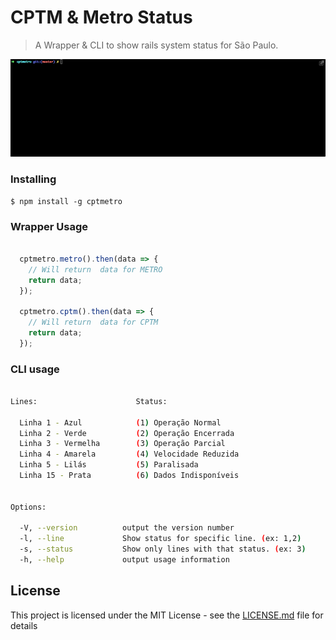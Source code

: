# CPTM & Metro Status

> A Wrapper & CLI to show rails system status for São Paulo.

![Example CLI running](cptmetro-site/src/assets/images/demo.gif)

### Installing

```
$ npm install -g cptmetro
```

### Wrapper Usage

```js

  cptmetro.metro().then(data => {
    // Will return  data for METRO
    return data;
  });

  cptmetro.cptm().then(data => {
    // Will return  data for CPTM
    return data;
  });

```

### CLI usage
```sh

Lines:                      Status:

  Linha 1 - Azul            (1) Operação Normal
  Linha 2 - Verde           (2) Operação Encerrada
  Linha 3 - Vermelha        (3) Operação Parcial
  Linha 4 - Amarela         (4) Velocidade Reduzida
  Linha 5 - Lilás           (5) Paralisada
  Linha 15 - Prata          (6) Dados Indisponíveis


Options:

  -V, --version          output the version number
  -l, --line             Show status for specific line. (ex: 1,2)
  -s, --status           Show only lines with that status. (ex: 3)
  -h, --help             output usage information
```

## License

This project is licensed under the MIT License - see the [LICENSE.md](LICENSE.md) file for details
